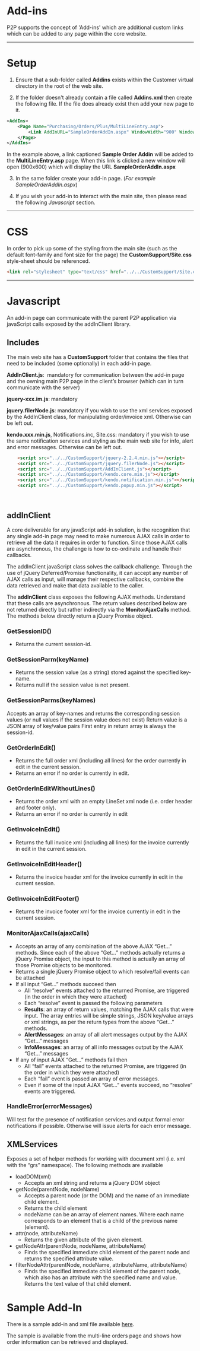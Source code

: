 # Add-ins

P2P supports the concept of 'Add-ins' which are additional custom links which can be added to any page within the core website.



---

# Setup

1. Ensure that a sub-folder called __Addins__ exists within the Customer virtual directory in the root of the web site. 

2. If the folder doesn't already contain a file called __Addins.xml__ then create the following file.  If the file does already exist then add your new page to it.

```xml
<AddIns>
	<Page Name="Purchasing/Orders/Plus/MultiLineEntry.asp">
		<Link AddInURL="SampleOrderAddIn.aspx" WindowWidth="900" WindowHeight="600" WindowName="OrderTaxReset">Sample Order AddIn</Link>
	</Page>
</AddIns>
```

In the example above,  a link captioned __Sample Order Addin__ will be added to the __MultiLineEntry.asp__ page.  When this link is clicked a new window will open (900x600) which will display the URL __SampleOrderAddIn.aspx__

3. In the same folder create your add-in page.   (_For example SampleOrderAddIn.aspx_)

4. If you wish your add-in to interact with the main site,  then please read the following _Javascript_ section.

---

# CSS

In order to pick up some of the styling from the main site (such as the default font-family and font size for the page) the __CustomSupport/Site.css__ style-sheet should be referenced.

```html
<link rel="stylesheet" type="text/css" href="../../CustomSupport/Site.css" />
```

---

# Javascript 
An add-in page can communicate with the parent P2P application via javaScript calls exposed by the addInClient library.


## Includes 
The main web site has a __CustomSupport__ folder that contains the files that need to be included (some optionally) in each add-in page.

__AddInClient.js__:  mandatory for communication between the add-in page and the owning main P2P page in the client’s browser (which can in turn communicate with the server)

__jquery-xxx.im.js__: mandatory  

__jquery.filerNode.js__: mandatory if you wish to use the xml services exposed by the AddInClient class, for manipulating order/invoice xml. Otherwise can be left out. 

__kendo.xxx.min.js__, Notifications.inc, Site.css: mandatory if you wish to use the same notification services and styling as the main web site for info, alert and error messages. Otherwise can be left out. 

```html
    <script src="../../CustomSupport/jquery-2.2.4.min.js"></script>
    <script src="../../CustomSupport/jquery.filerNode.js"></script>
    <script src="../../CustomSupport/AddInClient.js"></script>
    <script src="../../CustomSupport/kendo.core.min.js"></script>
    <script src="../../CustomSupport/kendo.notification.min.js"></script>
    <script src="../../CustomSupport/kendo.popup.min.js"></script>
```

 
## __addInClient__ 
A core deliverable for any javaScript add-in solution, is the recognition that any single add-in page may need to make numerous AJAX calls in order to retrieve all the data it requires in order to function. Since those AJAX calls are asynchronous, the challenge is how to co-ordinate and handle their callbacks.

The addInClient javaScript class solves the callback challenge. Through the use of jQuery Deferred/Promise functionality, it can accept any number of AJAX calls as input, will manage their respective callbacks, combine the data retrieved and make that data available to the caller. 

The __addInClient__ class exposes the following AJAX methods. Understand that these calls are asynchronous. The return values described below are not returned directly but rather indirectly via the __MonitorAjaxCalls__ method. The methods below directly return a jQuery Promise object. 
 

### GetSessionID()
- Returns the current session-id.

### GetSessionParm(keyName)
- Returns the session value (as a string) stored against the specified key-name. 
- Returns null if the session value is not present.

### GetSessionParms(keyNames) 
Accepts an array of key-names and returns the corresponding session values (or null values if the session value does not exist) Return value is a JSON array of key/value pairs First entry in return array is always the session-id. 

### GetOrderInEdit() 
- Returns the full order xml (including all lines) for the order currently in edit in the current session. 
- Returns an error if no order is currently in edit.

### GetOrderInEditWithoutLines() 
- Returns the order xml with an empty LineSet xml node (i.e. order header and footer only). 
- Returns an error if no order is currently in edit 

### GetInvoiceInEdit() 
- Returns the full invoice xml (including all lines) for the invoice currently in edit in the current session. 

### GetInvoiceInEditHeader()
- Returns the invoice header xml for the invoice currently in edit in the current session. 

### GetInvoiceInEditFooter() 
- Returns the invoice footer xml for the invoice currently in edit in the current session. 

### MonitorAjaxCalls(ajaxCalls) 

- Accepts an array of any combination of the above AJAX “Get…” methods. Since each of the above “Get…” methods actually returns a jQuery Promise object, the input to this method is actually an array of those Promise objects to be monitored.  
- Returns a single jQuery Promise object to which resolve/fail events can be attached 
- If all input “Get…” methods succeed then  
    - All “resolve” events attached to the returned Promise, are triggered (in the order in which they were attached) 
    - Each “resolve” event is passed the following parameters 
    -    __Results__: an array of return values, matching the AJAX calls that were input. The array entries will be simple strings, JSON key/value arrays or xml strings, as per the return types from the above “Get…” methods.  
    -    __AlertMessages__: an array of all alert messages output by the AJAX “Get…” messages
    -    __InfoMessages__: an array of all info messages output by the AJAX “Get…” messages
- If any of input AJAX “Get…” methods fail then 
    - All “fail” events attached to the returned Promise, are triggered (in the order in which they were attached) 
    - Each “fail” event is passed an array of error messages. 
    - Even if some of the input AJAX “Get…” events succeed, no “resolve” events are triggered. 

### HandleError(errorMessages)

Will test for the presence of notification services and output formal error notifications if possible. Otherwise will issue alerts for each error message. 


## XMLServices 
Exposes a set of helper methods for working with document xml (i.e. xml with the “grs” namespace). The following methods are available 
* loadDOM(xml) 
    - Accepts an xml string and returns a jQuery DOM object 
* getNode(parentNode, nodeName) 
    - Accepts a parent node (or the DOM) and the name of an immediate child element. 
    - Returns the child element 
    - nodeName can be an array of element names. Where each name corresponds to an element that is a child of the previous name (element).  
* attr(node, attributeName) 
    - Returns the given attribute of the given element. 
* getNodeAttr(parentNode, nodeName, attributeName) 
    - Finds the specified immediate child element of the parent node and returns the specified attribute value. 
* filterNodeAttr(parentNode, nodeName, attributeName, attributeName) 
    - Finds the specified immediate child element of the parent node, which also has an attribute with the specified name and value. Returns the text value of that child element. 
 
# Sample Add-In 
There is a sample add-in and xml file available [here](https://github.com/proactis-documentation/ExampleApplications/tree/master/P2P/Addins).

The sample is available from the multi-line orders page and shows how order information can be retrieved and displayed. 